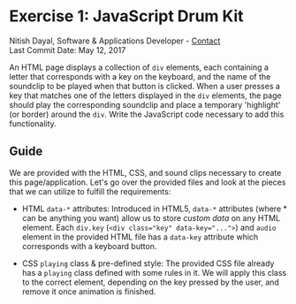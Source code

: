 # Exercise 1: JavaScript Drum Kit

Nitish Dayal, Software & Applications Developer - [Contact](http://nitishdayal.me)  
Last Commit Date: May 12, 2017

An HTML page displays a collection of `div` elements, each containing a letter
that corresponds with a key on the keyboard, and the name of the soundclip to be
played when that button is clicked. When a user presses a key that matches
one of the letters displayed in the `div` elements, the page should play
the corresponding soundclip and place a temporary 'highlight' (or border)
around the `div`. Write the JavaScript code necessary to add this functionality.

## Guide

We are provided with the HTML, CSS, and sound clips necessary to create this
page/application. Let's go over the provided files and look at the pieces
that we can utilize to fulfill the requirements:

- HTML `data-*` attributes: Introduced in HTML5, `data-*` attributes (where \* can
  be anything you want) allow us to store _custom data_ on any HTML element. Each
  `div.key` (`<div class="key" data-key="...">`) and `audio` element in the
  provided HTML file has a `data-key` attribute which corresponds with a keyboard button.

- CSS `playing` class & pre-defined style: The provided CSS file already has a `playing`
  class defined with some rules in it. We will apply this class to the correct
  element, depending on the key pressed by the user, and remove it once animation
  is finished.
